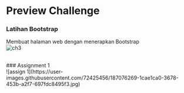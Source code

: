 # Preview Challenge
### Latihan Bootstrap  <br>
Membuat halaman web dengan menerapkan Bootstrap<br>
![ch3](https://user-images.githubusercontent.com/72425456/187076212-23bb1273-faf7-4a95-aa0e-fa0f0fcf16e6.jpg)

<br>
### Assignment 1 <br>
![assign 1](https://user-images.githubusercontent.com/72425456/187076269-1cae1ca0-3678-453b-a2f7-697fdc8495f3.jpg)
